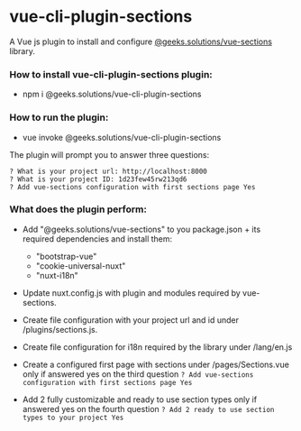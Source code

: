 # vue-cli-plugin-sections

A Vue js plugin to install and configure [@geeks.solutions/vue-sections](https://www.npmjs.com/package/@geeks.solutions/vue-sections) library.

### How to install vue-cli-plugin-sections plugin:

 - npm i @geeks.solutions/vue-cli-plugin-sections

### How to run the plugin:

 - vue invoke @geeks.solutions/vue-cli-plugin-sections

The plugin will prompt you to answer three questions:

````
? What is your project url: http://localhost:8000
? What is your project ID: 1d23few45rw213qd6
? Add vue-sections configuration with first sections page Yes
````

### What does the plugin perform:

 * Add "@geeks.solutions/vue-sections" to you package.json + its required dependencies and install them:
    - "bootstrap-vue"
    - "cookie-universal-nuxt"
    - "nuxt-i18n"

 * Update nuxt.config.js with plugin and modules required by vue-sections.

 * Create file configuration with your project url and id under /plugins/sections.js.

 * Create file configuration for i18n required by the library under /lang/en.js

 * Create a configured first page with sections under /pages/Sections.vue only if answered yes on the third question
``? Add vue-sections configuration with first sections page Yes``

 * Add 2 fully customizable and ready to use section types only if answered yes on the fourth question
``? Add 2 ready to use section types to your project Yes``

